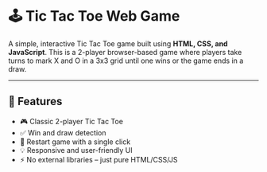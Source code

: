 # 🕹️ Tic Tac Toe Web Game

A simple, interactive Tic Tac Toe game built using **HTML, CSS, and JavaScript**. This is a 2-player browser-based game where players take turns to mark X and O in a 3x3 grid until one wins or the game ends in a draw.

---

## 🚀 Features

- 🎮 Classic 2-player Tic Tac Toe
- ✅ Win and draw detection
- 🔄 Restart game with a single click
- 💡 Responsive and user-friendly UI
- ⚡ No external libraries – just pure HTML/CSS/JS

